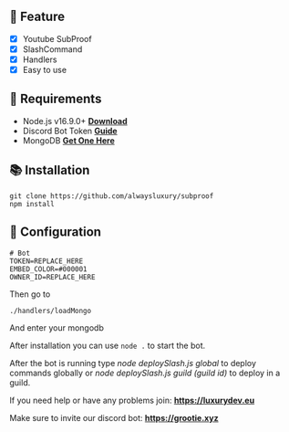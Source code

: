 

## 📑 Feature
- [x] Youtube SubProof
- [x] SlashCommand
- [x] Handlers
- [x] Easy to use

## 📎 Requirements

- Node.js v16.9.0+ **[Download](https://nodejs.org/en/download/)**
- Discord Bot Token **[Guide](https://discordjs.guide/preparations/setting-up-a-bot-application.html#creating-your-bot)**
- MongoDB **[Get One Here](https://www.mongodb.com/)**


## 📚 Installation

```
git clone https://github.com/alwaysluxury/subproof
npm install
```


## 📄 Configuration



```.env
# Bot
TOKEN=REPLACE_HERE
EMBED_COLOR=#000001
OWNER_ID=REPLACE_HERE
```
Then go to 
```.env
./handlers/loadMongo
```
And enter your mongodb

After installation you can use `node .` to start the bot.

After the bot is running type *node deploySlash.js global* to deploy commands globally or *node deploySlash.js guild (guild id)* to deploy in a guild.

If you need help or have any problems join: **https://luxurydev.eu**

Make sure to invite our discord bot: **https://grootie.xyz**
